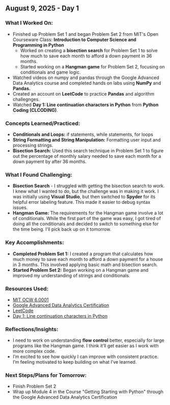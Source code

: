 ## August 9, 2025 - Day 1

### What I Worked On:  
- Finished up Problem Set 1 and began Problem Set 2 from MIT's Open Courseware Class: **Introduction to Computer Science and Programming in Python**  
  - Worked on creating a **bisection search** for Problem Set 1 to solve how much to save each month to afford a down payment in 36 months.  
  - Started working on a **Hangman game** for Problem Set 2, focusing on conditionals and game logic.   
- Watched videos on numpy and pandas through the Google Advanced Data Analytics course and completed hands on labs using **NumPy** and **Pandas.**  
- Created an account on **LeetCode** to practice **Pandas** and algorithm challegnges.
- Watched **Day 1: Line continuation characters in Python** from **Python Coding (CLCODING)**.

### Concepts Learned/Practiced:  
- **Conditionals and Loops:** if statements, while statements, for loops  
- **String Formatting and String Manipulation:** Formatting user input and processing strings.   
- **Bisection Search:** Used this search technique in Problem Set 1 to figure out the percentage of monthly salary needed to save each month for a down payment by after 36 months.   

### What I Found Challenging:  
- **Bisection Search** - I struggled with getting the bisection search to work. I knew what I wanted to do, but the challenge was in making it work. I was initially using **Visual Studio**, but then switched to **Spyder** for its helpful error labeling feature. This made it easier to debug syntax issues.   
- **Hangman Game:** The requirements for the Hangman game involve a lot of conditionals. While the first part of the game was easy, I got tired of doing all the conditionals and decided to switch to something else for the time being. I'll pick back up on it tomorrow.   

### Key Accomplishments:  
- **Completed Problem Set 1:** I created a program that calculates how much money to save each month to afford a down payment for a house in 3 months. This involved applying basic math and bisection search.  
- **Started Problem Set 2:** Began working on a Hangman game and improved my understanding of strings and conditionals.     
 
### Resources Used:  
- [MIT OCW 6.0001](https://ocw.mit.edu/courses/6-0001-introduction-to-computer-science-and-programming-in-python-fall-2016/)  
- [Google Advanced Data Analytics Certification](https://www.coursera.org/professional-certificates/google-advanced-data-analytics)  
- [LeetCode](https://leetcode.com/studyplan/)
- [Day 1: Line continuation characters in Python](https://www.youtube.com/watch?v=Bd6-4WhTpkg&list=PLeLGx0BaYD6Zr_3ReRhyZHLoO35uEVmcJ&index=192)  

### Reflections/Insights:
- I need to work on understanding **flow control** better, especially for large programs like the Hangman game. I think it’ll get easier as I work with more complex code.   
- I’m excited to see how quickly I can improve with consistent practice. I’m feeling motivated to keep building on what I’ve learned.   

### Next Steps/Plans for Tomorrow:  
- Finish Problem Set 2   
- Wrap up Module 4 in the Course "Getting Starting with Python" through the Google Advanced Data Analytics Certification  
